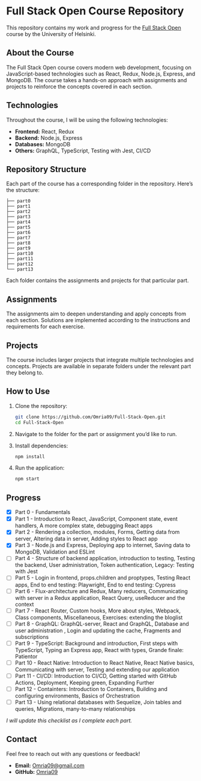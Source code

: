 ﻿# Full Stack Open Course Repository

This repository contains my work and progress for the [Full Stack Open](https://fullstackopen.com/) course by the University of Helsinki.

## About the Course

The Full Stack Open course covers modern web development, focusing on JavaScript-based technologies such as React, Redux, Node.js, Express, and MongoDB. The course takes a hands-on approach with assignments and projects to reinforce the concepts covered in each section.

## Technologies

Throughout the course, I will be using the following technologies:
- **Frontend:** React, Redux
- **Backend:** Node.js, Express
- **Databases:** MongoDB
- **Others:** GraphQL, TypeScript, Testing with Jest, CI/CD

## Repository Structure

Each part of the course has a corresponding folder in the repository. Here’s the structure:

```
├── part0
├── part1
├── part2
├── part3
├── part4
├── part5
├── part6
├── part7
├── part8
├── part9
├── part10
├── part11
├── part12
└── part13
```

Each folder contains the assignments and projects for that particular part.

## Assignments

The assignments aim to deepen understanding and apply concepts from each section. Solutions are implemented according to the instructions and requirements for each exercise.

## Projects

The course includes larger projects that integrate multiple technologies and concepts. Projects are available in separate folders under the relevant part they belong to.

## How to Use

1. Clone the repository:
   ```bash
   git clone https://github.com/Omria09/Full-Stack-Open.git
   cd Full-Stack-Open
   ```

2. Navigate to the folder for the part or assignment you’d like to run.

3. Install dependencies:
   ```bash
   npm install
   ```

4. Run the application:
   ```bash
   npm start
   ```

## Progress

- [x] Part 0 - Fundamentals 
- [x] Part 1 - Introduction to React, JavaScript, Component state, event handlers, A more complex state, debugging React apps
- [x] Part 2 - Rendering a collection, modules, Forms, Getting data from server, Altering data in server, Adding styles to React app
- [x] Part 3 - Node.js and Express, Deploying app to internet, Saving data to MongoDB, Validation and ESLint
- [ ] Part 4 - Structure of backend application, introduction to testing, Testing the backend, User administration, Token authentication, Legacy: Testing with Jest
- [ ] Part 5 - Login in frontend, props.children and proptypes, Testing React apps, End to end testing: Playwright, End to end testing: Cypress
- [ ] Part 6 - Flux-architecture and Redux, Many reducers, Communicating with server in a Redux application, React Query, useReducer and the context
- [ ] Part 7 - React Router, Custom hooks, More about styles, Webpack, Class components, Miscellaneous, Exercises: extending the bloglist
- [ ] Part 8 - GraphQL: GraphQL-server, React and GraphQL, Database and user administration , Login and updating the cache, Fragments and subscriptions
- [ ] Part 9 - TypeScript: Background and introduction, First steps with TypeScript, Typing an Express app, React with types, Grande finale: Patientor
- [ ] Part 10 - React Native: Introduction to React Native, React Native basics, Communicating with server, Testing and extending our application
- [ ] Part 11 - CI/CD: Introduction to CI/CD, Getting started with GitHub Actions, Deployment, Keeping green, Expanding Further
- [ ] Part 12 - Containters: Introduction to Containers, Building and configuring environments, Basics of Orchestration
- [ ] Part 13 - Using relational databases with Sequelize, Join tables and queries, Migrations, many-to-many relationships

*I will update this checklist as I complete each part.*

## Contact

Feel free to reach out with any questions or feedback!

- **Email:** Omria09@gmail.com
- **GitHub:** [Omria09](https://github.com/Omria09)
